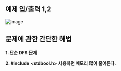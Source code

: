 예제 입/출력 1,2
--------------
![image](https://user-images.githubusercontent.com/64742982/162384931-8e171a8d-9168-4ecf-a47f-33ff359eabfe.png)

문제에 관한 간단한 해법
------------------

**1. 단순 DFS 문제**

**2. #include <stdbool.h> 사용하면 메모리 많이 줄어든다.**

